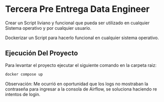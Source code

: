 
# Tercera Pre Entrega Data Engineer

Crear un Script liviano y funcional que pueda ser utilizado en cualquier Sistema operativo y por cualquier usuario. 

Dockerizar un Script para hacerlo funcional en cualquier sistema operativo. 






##  Ejecución Del Proyecto
Para levantar el proyecto ejecutar el siguiente comando en la carpeta raiz:

```bash
docker compose up
```
Observación: Me ocurrió en oportunidad que los logs no mostraban la contraseña para ingresar a la consola de Airflow, se soluciona haciendo re intentos de login.
